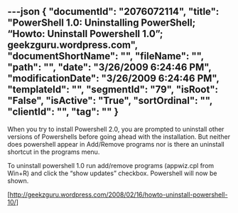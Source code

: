 ---json
{
  "documentId": "2076072114",
  "title": "PowerShell 1.0: Uninstalling PowerShell; “Howto: Uninstall Powershell 1.0”; geekzguru.wordpress.com",
  "documentShortName": "",
  "fileName": "",
  "path": "",
  "date": "3/26/2009 6:24:46 PM",
  "modificationDate": "3/26/2009 6:24:46 PM",
  "templateId": "",
  "segmentId": "79",
  "isRoot": "False",
  "isActive": "True",
  "sortOrdinal": "",
  "clientId": "",
  "tag": ""
}
---

When you try to install Powershell 2.0, you are prompted to uninstall other versions of Powershells before going ahead with the installation. But neither does powershell appear in Add/Remove programs nor is there an uninstall shortcut in the programs menu.

To uninstall powershell 1.0 run add/remove programs (appwiz.cpl from Win+R) and click the “show updates” checkbox. Powershell will now be shown.

[http://geekzguru.wordpress.com/2008/02/16/howto-uninstall-powershell-10/]
